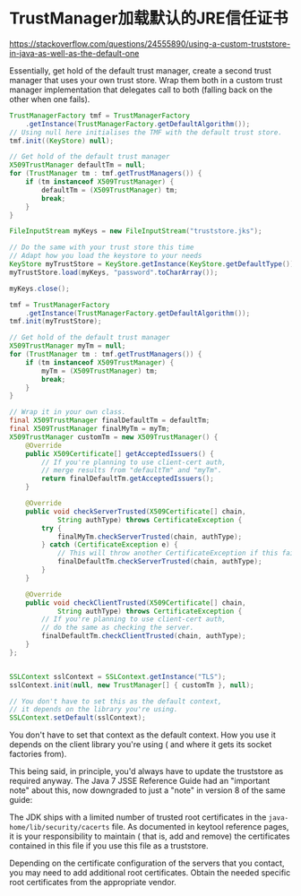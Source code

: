 # TrustManager加载默认的JRE信任证书

<https://stackoverflow.com/questions/24555890/using-a-custom-truststore-in-java-as-well-as-the-default-one>

Essentially, get hold of the default trust manager, create a second trust manager that uses your own trust store. Wrap
them both in a custom trust manager implementation that delegates call to both (falling back on the other when one
fails).

```java
TrustManagerFactory tmf = TrustManagerFactory
    .getInstance(TrustManagerFactory.getDefaultAlgorithm());
// Using null here initialises the TMF with the default trust store.
tmf.init((KeyStore) null);

// Get hold of the default trust manager
X509TrustManager defaultTm = null;
for (TrustManager tm : tmf.getTrustManagers()) {
    if (tm instanceof X509TrustManager) {
        defaultTm = (X509TrustManager) tm;
        break;
    }
}

FileInputStream myKeys = new FileInputStream("truststore.jks");

// Do the same with your trust store this time
// Adapt how you load the keystore to your needs
KeyStore myTrustStore = KeyStore.getInstance(KeyStore.getDefaultType());
myTrustStore.load(myKeys, "password".toCharArray());

myKeys.close();

tmf = TrustManagerFactory
    .getInstance(TrustManagerFactory.getDefaultAlgorithm());
tmf.init(myTrustStore);

// Get hold of the default trust manager
X509TrustManager myTm = null;
for (TrustManager tm : tmf.getTrustManagers()) {
    if (tm instanceof X509TrustManager) {
        myTm = (X509TrustManager) tm;
        break;
    }
}

// Wrap it in your own class.
final X509TrustManager finalDefaultTm = defaultTm;
final X509TrustManager finalMyTm = myTm;
X509TrustManager customTm = new X509TrustManager() {
    @Override
    public X509Certificate[] getAcceptedIssuers() {
        // If you're planning to use client-cert auth,
        // merge results from "defaultTm" and "myTm".
        return finalDefaultTm.getAcceptedIssuers();
    }

    @Override
    public void checkServerTrusted(X509Certificate[] chain,
            String authType) throws CertificateException {
        try {
            finalMyTm.checkServerTrusted(chain, authType);
        } catch (CertificateException e) {
            // This will throw another CertificateException if this fails too.
            finalDefaultTm.checkServerTrusted(chain, authType);
        }
    }

    @Override
    public void checkClientTrusted(X509Certificate[] chain,
            String authType) throws CertificateException {
        // If you're planning to use client-cert auth,
        // do the same as checking the server.
        finalDefaultTm.checkClientTrusted(chain, authType);
    }
};


SSLContext sslContext = SSLContext.getInstance("TLS");
sslContext.init(null, new TrustManager[] { customTm }, null);

// You don't have to set this as the default context,
// it depends on the library you're using.
SSLContext.setDefault(sslContext);
```

You don't have to set that context as the default context. How you use it depends on the client library you're using (
and where it gets its socket factories from).

This being said, in principle, you'd always have to update the truststore as required anyway. The Java 7 JSSE Reference
Guide had an "important note" about this, now downgraded to just a "note" in version 8 of the same guide:

The JDK ships with a limited number of trusted root certificates in the
`java-home/lib/security/cacerts` file. As documented in keytool reference pages, it is your responsibility to maintain (
that is, add and remove) the certificates contained in this file if you use this file as a truststore.

Depending on the certificate configuration of the servers that you contact, you may need to add additional root
certificates. Obtain the needed specific root certificates from the appropriate vendor.

